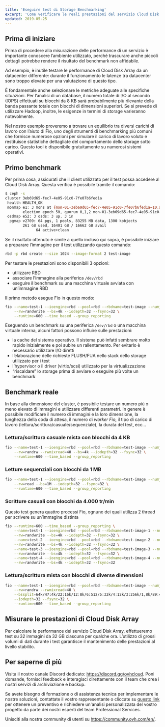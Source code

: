 ```yaml
---
title: 'Eseguire test di Storage Benchmarking'
excerpt: 'Come verificare le reali prestazioni del servizio Cloud Disk Array'
updated: 2019-05-25
---
```


## Prima di iniziare
Prima di procedere alla misurazione delle performance di un servizio è importante conoscere l’ambiente utilizzato, perché trascurare anche piccoli dettagli potrebbe rendere il risultato del benchmark non affidabile.

Ad esempio, è inutile testare le performance di Cloud Disk Array da un datacenter differente: durante il funzionamento le latenze tra datacenter sono troppo elevate per una valutazione di questo tipo.

È fondamentale anche selezionare le metriche adeguate alle specifiche situazioni. Per l’analisi di un database, il numero totale di I/O al secondo (IOPS) effettuati su blocchi da 8 KB sarà probabilmente più rilevante della banda passante totale con blocchi di dimensioni superiori. Se si prevede di utilizzare Hadoop, inoltre, le esigenze in termini di storage varieranno notevolmente.

Nel nostro esempio proveremo a trovare un equilibrio tra diversi carichi di lavoro con l’aiuto di Fio, uno degli strumenti di benchmarking più comuni che fornisce numerose opzioni per simulare il carico di lavoro voluto e restituisce statistiche dettagliate del comportamento dello storage sotto carico. Questo tool è disponibile gratuitamente su numerosi sistemi operativi.

## Primo benchmark
Per prima cosa, assicurati che il client utilizzato per il test possa accedere al Cloud Disk Array. Questa verifica è possibile tramite il comando:

```bash
$ ceph -s
cluster 3eb69d65-fec7-4e05-91c0-7fe07b6fed1a
 health HEALTH_OK
 monmap e1: 3 mons at {mon-01-3eb69d65-fec7-4e05-91c0-7fe07b6fed1a=10.a.b.x:6789/0,mon-02-3eb69d65-fec7-4e05-91c0-7fe07b6fed1a=10..a.b.y:6789/0,mon-03-3eb69d65-fec7-4e05-91c0-7fe07b6fed1a=10.a.b.z:6789/0}
        election epoch 50, quorum 0,1,2 mon-01-3eb69d65-fec7-4e05-91c0-7fe07b6fed1a,mon-02-3eb69d65-fec7-4e05-91c0-7fe07b6fed1a,mon-03-3eb69d65-fec7-4e05-91c0-7fe07b6fed1a
 osdmap e52: 3 osds: 3 up, 3 in
  pgmap v2709: 64 pgs, 1 pools, 83255 MB data, 1300 kobjects
        261 GB used, 16401 GB / 16662 GB avail
              64 active+clean
```

Se il risultato ottenuto è simile a quello incluso qui sopra, è possibile iniziare a preparare l’immagine per il test utilizzando questo comando:

```bash
rbd -p rbd create --size 1024 --image-format 2 test-image
```

Per testare le prestazioni sono disponibili 3 opzioni:

- utilizzare RBD
- associare l’immagine alla periferica `/dev/rbd`
- eseguire il benchmark su una macchina virtuale avviata con un’immagine RBD

Il primo metodo esegue Fio in questo modo:

```bash
fio --name=test-1 --ioengine=rbd --pool=rbd --rbdname=test-image --numjobs=1 \
    --rw=randwrite --bs=4k --iodepth=32 --fsync=32 \
    --runtime=600 --time_based --group_reporting
```

Eseguendo un benchmark su una periferica `/dev/rbd` o una macchina virtuale interna, alcuni fattori possono influire sulle prestazioni:

- la cache del sistema operativo. Il sistema può infatti sembrare molto rapido inizialmente e poi subire un rallentamento.  Per evitarlo è necessario utilizzare I/O diretti
- l’elaborazione delle richieste FLUSH/FUA nello stack dello storage utilizzato per i test
- l’hypervisor o il driver (virtio/scsi) utilizzato per la virtualizzazione
- “riscaldare” lo storage prima di avviare o eseguire più volte un benchmark

## Benchmark reale
In base alla dimensione del cluster, è possibile testare un numero più o meno elevato di immagini e utilizzare differenti parametri. In genere è possibile modificare il numero di immagini e la loro dimensione, la lunghezza della coda di attesa, il numero di <i>worker Fio</i>, il tipo di carico di lavoro (lettura/scrittura/casuale/sequenziale), la durata del test, ecc...

### Lettura/scrittura casuale mista con blocchi da 4 KB

```bash
fio --name=test-1 --ioengine=rbd --pool=rbd --rbdname=test-image --numjobs=1 \
    --rw=randrw --rwmixread=40 --bs=4k --iodepth=32 --fsync=32 \
    --runtime=600 --time_based --group_reporting
```

### Letture sequenziali con blocchi da 1 MB

```bash
fio --name=test-1 --ioengine=rbd --pool=rbd --rbdname=test-image --numjobs=1 \
    --rw=read --bs=1M --iodepth=32 --fsync=32 \
    --runtime=600 --time_based --group_reporting
```

### Scritture casuali con blocchi da 4.000 tr/min
Questo test genera quattro processi Fio, ognuno dei quali utilizza 2 thread per scrivere su un’immagine distinta

```bash
fio --runtime=600 --time_based --group_reporting \
    --name=test-1 --ioengine=rbd --pool=rbd --rbdname=test-image-1 --numjobs=2 \
    --rw=randwrite --bs=4k --iodepth=32 --fsync=32 \
    --name=test-2 --ioengine=rbd --pool=rbd --rbdname=test-image-2 --numjobs=2 \
    --rw=randwrite --bs=4k --iodepth=32 --fsync=32 \
    --name=test-3 --ioengine=rbd --pool=rbd --rbdname=test-image-3 --numjobs=2 \
    --rw=randwrite --bs=4k --iodepth=32 --fsync=32 \
    --name=test-4 --ioengine=rbd --pool=rbd --rbdname=test-image-4 --numjobs=2 \
    --rw=randwrite --bs=4k --iodepth=32 --fsync=32
```

### Lettura/scrittura mista con blocchi di diverse dimensioni

```bash
fio --name=test-1 --ioengine=rbd --pool=rbd --rbdname=test-image --numjobs=1 \
    --rw=randrw --rwmixread=40 \
    --bssplit=64k/47:4k/22:16k/12:8k/6:512/5:32k/4:12k/3:256k/1,8k/89:4k/11 \
    --iodepth=32 --fsync=32 \
    --runtime=600 --time_based --group_reporting
```

## Misurare le prestazioni di Cloud Disk Array
Per calcolare le performance del servizio Cloud Disk Array, effettueremo test su 32 immagini da 32 GB ciascuna per qualche ora. L’utilizzo di grossi volumi di dati durante i test garantisce il mantenimento delle prestazioni al livello stabilito.

## Per saperne di più

Visita il nostro canale Discord dedicato: <https://discord.gg/ovhcloud>. Poni domande, fornisci feedback e interagisci direttamente con il team che crea i nostri servizi di archiviazione e backup.

Se avete bisogno di formazione o di assistenza tecnica per implementare le nostre soluzioni, contattate il vostro rappresentante o cliccate su [questo link](https://www.ovhcloud.com/it/professional-services/) per ottenere un preventivo e richiedere un'analisi personalizzata del vostro progetto da parte dei nostri esperti del team Professional Services.

Unisciti alla nostra community di utenti su <https://community.ovh.com/en/>.
